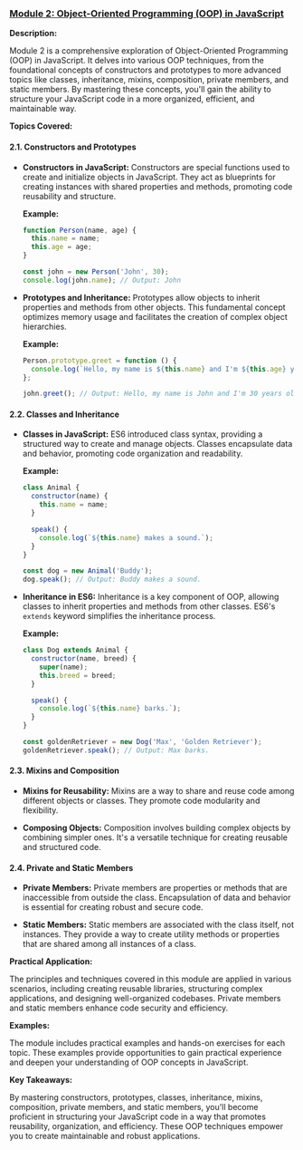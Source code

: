 ### [Module 2: Object-Oriented Programming (OOP) in JavaScript](#module-2-object-oriented-programming-oop-in-javascript)

**Description:**

Module 2 is a comprehensive exploration of Object-Oriented Programming (OOP) in JavaScript. It delves into various OOP techniques, from the foundational concepts of constructors and prototypes to more advanced topics like classes, inheritance, mixins, composition, private members, and static members. By mastering these concepts, you'll gain the ability to structure your JavaScript code in a more organized, efficient, and maintainable way.

**Topics Covered:**

#### 2.1. Constructors and Prototypes

- **Constructors in JavaScript:** Constructors are special functions used to create and initialize objects in JavaScript. They act as blueprints for creating instances with shared properties and methods, promoting code reusability and structure.

  **Example:**

  ```javascript
  function Person(name, age) {
    this.name = name;
    this.age = age;
  }

  const john = new Person('John', 30);
  console.log(john.name); // Output: John
  ```

- **Prototypes and Inheritance:** Prototypes allow objects to inherit properties and methods from other objects. This fundamental concept optimizes memory usage and facilitates the creation of complex object hierarchies.

  **Example:**

  ```javascript
  Person.prototype.greet = function () {
    console.log(`Hello, my name is ${this.name} and I'm ${this.age} years old.`);
  };

  john.greet(); // Output: Hello, my name is John and I'm 30 years old.
  ```

#### 2.2. Classes and Inheritance

- **Classes in JavaScript:** ES6 introduced class syntax, providing a structured way to create and manage objects. Classes encapsulate data and behavior, promoting code organization and readability.

  **Example:**

  ```javascript
  class Animal {
    constructor(name) {
      this.name = name;
    }

    speak() {
      console.log(`${this.name} makes a sound.`);
    }
  }

  const dog = new Animal('Buddy');
  dog.speak(); // Output: Buddy makes a sound.
  ```

- **Inheritance in ES6:** Inheritance is a key component of OOP, allowing classes to inherit properties and methods from other classes. ES6's `extends` keyword simplifies the inheritance process.

  **Example:**

  ```javascript
  class Dog extends Animal {
    constructor(name, breed) {
      super(name);
      this.breed = breed;
    }

    speak() {
      console.log(`${this.name} barks.`);
    }
  }

  const goldenRetriever = new Dog('Max', 'Golden Retriever');
  goldenRetriever.speak(); // Output: Max barks.
  ```

#### 2.3. Mixins and Composition

- **Mixins for Reusability:** Mixins are a way to share and reuse code among different objects or classes. They promote code modularity and flexibility.

- **Composing Objects:** Composition involves building complex objects by combining simpler ones. It's a versatile technique for creating reusable and structured code.

#### 2.4. Private and Static Members

- **Private Members:** Private members are properties or methods that are inaccessible from outside the class. Encapsulation of data and behavior is essential for creating robust and secure code.

- **Static Members:** Static members are associated with the class itself, not instances. They provide a way to create utility methods or properties that are shared among all instances of a class.

**Practical Application:**

The principles and techniques covered in this module are applied in various scenarios, including creating reusable libraries, structuring complex applications, and designing well-organized codebases. Private members and static members enhance code security and efficiency.

**Examples:**

The module includes practical examples and hands-on exercises for each topic. These examples provide opportunities to gain practical experience and deepen your understanding of OOP concepts in JavaScript.

**Key Takeaways:**

By mastering constructors, prototypes, classes, inheritance, mixins, composition, private members, and static members, you'll become proficient in structuring your JavaScript code in a way that promotes reusability, organization, and efficiency. These OOP techniques empower you to create maintainable and robust applications.



